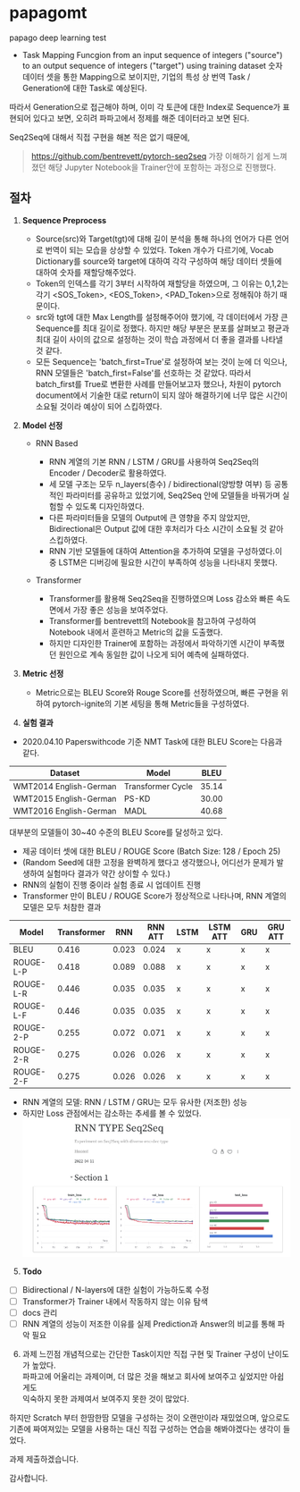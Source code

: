 # papagomt
papago deep learning test

* Task
Mapping Funcgion from an input sequence of integers ("source") to an output sequence of integers ("target") using training dataset
숫자 데이터 셋을 통한 Mapping으로 보이지만, 기업의 특성 상 번역 Task / Generation에 대한 Task로 예상된다.

따라서 Generation으로 접근해야 하며, 이미 각 토큰에 대한 Index로 Sequence가 표현되어 있다고 보면, 오히려 파파고에서 정제를 해준 데이터라고 보면 된다.

Seq2Seq에 대해서 직접 구현을 해본 적은 없기 때문에, 
> https://github.com/bentrevett/pytorch-seq2seq
가장 이해하기 쉽게 느껴졌던 해당 Jupyter Notebook을 Trainer안에 포함하는 과정으로 진행했다.

## 절차
1. **Sequence Preprocess**
    * Source(src)와 Target(tgt)에 대해 길이 분석을 통해 하나의 언어가 다른 언어로 번역이 되는 모습을 상상할 수 있었다. 
    Token 개수가 다르기에, Vocab Dictionary를 source와 target에 대하여 각각 구성하여 해당 데이터 셋들에 대하여 숫자를 재할당해주었다.
    * Token의 인덱스를 각기 3부터 시작하여 재할당을 하였으며, 그 이유는 0,1,2는 각기 <SOS_Token>, <EOS_Token>, <PAD_Token>으로 정해줘야 하기 때문이다.
    * src와 tgt에 대한 Max Length를 설정해주어야 했기에, 각 데이터에서 가장 큰 Sequence를 최대 길이로 정했다. 하지만 해당 부분은 분포를 살펴보고 평균과 최대 길이 사이의 값으로 설정하는 것이 학습 과정에서 더 좋을 결과를 나타낼 것 같다.
    * 모든 Sequence는 'batch_first=True'로 설정하여 보는 것이 눈에 더 익으나, RNN 모델들은 'batch_first=False'를 선호하는 것 같았다. 따라서 batch_first를 True로 변환한 사례를 만들어보고자 했으나, 차원이 pytorch document에서 기술한 대로 return이 되지 않아 해결하기에 너무 많은 시간이 소요될 것이라 예상이 되어 스킵하였다.

2. **Model 선정**  
    * RNN Based  
        * RNN 계열의 기본 RNN / LSTM / GRU를 사용하여 Seq2Seq의 Encoder / Decoder로 활용하였다.  
        * 세 모델 구조는 모두 n_layers(층수) / bidirectional(양방향 여부) 등 공통적인 파라미터를 공유하고 있었기에, Seq2Seq 안에 모델들을 바꿔가며 실험할 수 있도록 디자인하였다.   
        * 다른 파라미터들을 모델의 Output에 큰 영향을 주지 않았지만, Bidirectional은 Output 값에 대한 후처리가 다소 시간이 소요될 것 같아 스킵하였다.  
        * RNN 기반 모델들에 대하여 Attention을 추가하여 모델을 구성하였다.이 중 LSTM은 디버깅에 필요한 시간이 부족하여 성능을 나타내지 못했다.

    * Transformer  
        * Transformer를 활용해 Seq2Seq을 진행하였으며 Loss 감소와 빠른 속도 면에서 가장 좋은 성능을 보여주었다.  
        * Transformer를 bentrevett의 Notebook을 참고하여 구성하여 Notebook 내에서 훈련하고 Metric의 값을 도출했다.  
        * 하지만 디자인한 Trainer에 포함하는 과정에서 파악하기엔 시간이 부족했던 원인으로 계속 동일한 값이 나오게 되어 예측에 실패하였다.  

3. **Metric 선정**  
    * Metric으로는 BLEU Score와 Rouge Score를 선정하였으며, 빠른 구현을 위하여 pytorch-ignite의 기본 세팅을 통해 Metric들을 구성하였다.   

4. **실험 결과**  
* 2020.04.10 Paperswithcode 기준 NMT Task에 대한 BLEU Score는 다음과 같다.  

Dataset | Model | BLEU |
-----------------| ---------- | -----|
WMT2014 English-German | Transformer Cycle | 35.14 |
WMT2015 English-German | PS-KD | 30.00 |
WMT2016 English-German | MADL | 40.68 |

대부분의 모델들이 30~40 수준의 BLEU Score를 달성하고 있다.  

* 제공 데이터 셋에 대한 BLEU / ROUGE Score (Batch Size: 128 / Epoch 25)
* (Random Seed에 대한 고정을 완벽하게 했다고 생각했으나, 어디선가 문제가 발생하여 실험마다 결과가 약간 상이할 수 있다.)
* RNN의 실험이 진행 중이라 실험 종료 시 업데이트 진행
* Transformer 만이 BLEU / ROUGE Score가 정상적으로 나타나며, RNN 계열의 모델은 모두 처참한 결과

Model | Transformer | RNN | RNN ATT | LSTM | LSTM ATT | GRU | GRU ATT |
---------- | --------- | ------- | ------- | ------- | ------- | ------- | ------- |
BLEU      | 0.416 | 0.023 | 0.024 | x | x | x | x |
ROUGE-L-P | 0.418 | 0.089 | 0.088 | x | x | x | x |
ROUGE-L-R | 0.446 | 0.035 | 0.035 | x | x | x | x |
ROUGE-L-F | 0.446 | 0.035 | 0.035 | x | x | x | x |
ROUGE-2-P | 0.255 | 0.072 | 0.071 | x | x | x | x |
ROUGE-2-R | 0.275 | 0.026 | 0.026 | x | x | x | x |
ROUGE-2-F | 0.275 | 0.026 | 0.026 | x | x | x | x |

* RNN 계열의 모델: RNN / LSTM / GRU는 모두 유사한 (저조한) 성능
* 하지만 Loss 관점에서는 감소하는 추세를 볼 수 있었다.
![RNN Experiment](Report.png)

5. **Todo**
- [ ] Bidirectional / N-layers에 대한 실험이 가능하도록 수정
- [ ] Transformer가 Trainer 내에서 작동하지 않는 이유 탐색
- [ ] docs 관리
- [ ] RNN 계열의 성능이 저조한 이유를 실제 Prediction과 Answer의 비교를 통해 파악 필요

6. 과제 느낀점
개념적으로는 간단한 Task이지만 직접 구현 및 Trainer 구성이 난이도가 높았다.  
파파고에 어울리는 과제이며, 더 많은 것을 해보고 회사에 보여주고 싶었지만 아쉽게도  
익숙하지 못한 과제여서 보여주지 못한 것이 많았다. 

하지만 Scratch 부터 한땀한땀 모델을 구성하는 것이 오랜만이라 재밌었으며, 앞으로도 기존에 짜여져있는 모델을 사용하는 대신
직접 구성하는 연습을 해봐야겠다는 생각이 들었다.

과제 제출하겠습니다.

감사합니다. 